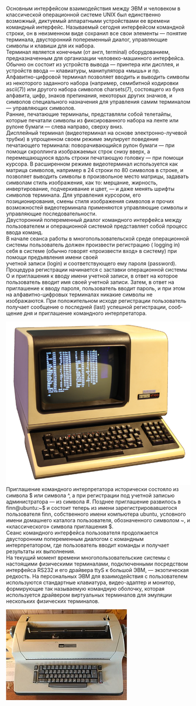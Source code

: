 Основным интерфейсом взаимодействия между ЭВМ и человеком в классической операционной системе UNIX был единственно возможный, диктуемый аппаратными устройствами ее времени командный интерфейс. Называемый сегодня ин­терфейсом командной строки, он в неизменном виде сохранил все свои элементы — понятие терминала, двусторонний попеременный диалог, управляющие символы и клавиши для их набора.  
Терминал является конечным (от англ, terminal) оборудованием, предназначенным для организации человеко-машинного интерфейса. Обычно он состоит из устройств вывода — принтера или дисплея, и устройств ввода — клавиатуры, манипулятора «мышь» и пр.  
Алфавитно-цифровой терминал позволяет вводить и выводить символы из неко­торого заданного набора (например, семибитной кодировки ascii(7)) или другого на­бора символов charsets(7), состоящего из букв алфавита, цифр, знаков препинания, некоторых других значков, и символов специального назначения для управления самим терминалом — управляющих символов.  
Ранние, печатающие терминалы, представляли собой телетайпы, которые печатали символы из фиксированного набора на ленте или рулоне бумаги — слева направо, сверху вниз.  
Дисплейный терминал (видеотерминал на основе электронно-лучевой трубки) в упрощенном своем режиме эмулирует поведение печатающего терминала: поворачивающийся рулон бумаги — при помощи скроллинга изображаемых строк сни­зу вверх, а перемещающуюся вдоль строки печатающую головку — при помощи курсора. В расширенном режиме видеотерминал используется как матрица симво­лов, например в 24 строки по 80 символов в строке, и позволяет выводить сим­волы в произвольное место матрицы, задавать символам стиль изображения, как то: мерцание, жирность, инвертирование, подчеркивание и цвет, — и даже менять шрифты символов терминала. Для управления курсором, его позиционирования, смены стиля изображения символов и прочих возможностей видеотерминала при­меняются управляющие символы и управляющие последовательно­сти.  
Двусторонний попеременный диалог командного интерфейса между поль­зователем и операционной системой представляет собой процесс ввода команд.  
В начале сеанса работы в многопользовательской среде операционной системы пользователь должен произвести регистрацию ( logging in) себя в системе (обычно говорят «произвести вход» в систему) при помощи предъявления имени своей  
учетной записи (login) и соответствующего ему пароля (password).  
Процедура регистрации начинается с заставки операционной системы О и пригла­шения к вводу имени учетной записи, в ответ на которое пользователь вводит имя своей учетной записи. Затем, в ответ на приглашение к вводу пароля, пользователь вводит пароль, и при этом на алфавитно-цифровых терминалах никакие символы не изображаются. При положительном исходе регистрации поль­зователь получает сообщение о последней (last) успешной регистрации, сооб­щение дня и приглашение командного интерпретатора.


![image.png](../images/komandnaia-obolochka-i-tierminaly_1.png)  
Приглашение командного интерпрета­тора исторически состояло из символа $ или символа ^, а при регистрации под учетной записью администратора — из символа #. Позднее приглашение развилось в finn@ubuntu:~$ и состоит теперь из имени зарегистрировавшегося пользователя finn, собственного имени компьютера ubuntu, условного имени домашнего каталога пользователя, обозначенного символом ~, и «классического» символа приглашения $.  
Сеанс командного интерфейса пользователя продолжается двусторонним попере­менным диалогом с командным интерпретатором, где пользователь вводит команды и получает результаты их выполнения.  
На текущий момент времени многопользовательские системы с настоящими физи­ческими терминалами, подключенными посредством интерфейса RS232 и его драй­вера ttyS к большой ЭВМ, — экзотическая редкость. На персональных ЭВМ для взаимодействия с пользователем используются стандартные клавиатура, видео­-адаптер и монитор, формирующие так называемую командную оболочку, которая использу­ется драйвером виртуальных терминалов для эмуляции нескольких физических терминалов.


![image.png](../images/komandnaia-obolochka-i-tierminaly_2.png)


